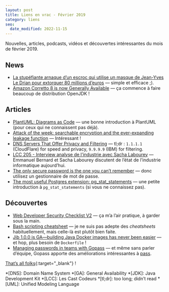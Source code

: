 ```yaml
---
layout: post
title: Liens en vrac - Février 2019
category: liens
seo:
  date_modified: 2022-11-15
---
```


Nouvelles, articles, podcasts, vidéos et découvertes intéressantes du mois de février 2019.

## News

- [La stupéfiante arnaque d’un escroc qui utilise un masque de Jean-Yves Le Drian pour extorquer 80 millions d’euros](https://www.ladepeche.fr/2019/02/14/la-stupefiante-arnaque-dun-escroc-qui-utilise-un-masque-de-jean-yves-le-drian-pour-extorquer-80-millions-deuros,8014877.php)
  — simple et efficace ;).
- [Amazon Corretto 8 is now Generally Available](https://dzone.com/articles/amazon-corretto-8-1)
  — ça commence à faire beaucoup de distribution OpenJDK !

## Articles

- [PlantUML: Diagrams as Code](https://tech.olx.com/plantuml-diagrams-as-code-93773b394cd9)
  — une bonne introduction à PlantUML (pour ceux qui ne connaissent pas déjà).
- [Attack of the week: searchable encryption and the ever-expanding leakage function](https://blog.cryptographyengineering.com/2019/02/11/attack-of-the-week-searchable-encryption-and-the-ever-expanding-leakage-function/)
  — Intéressant !
- [DNS Servers That Offer Privacy and Filtering](https://danielmiessler.com/blog/dns-servers-you-should-have-memorized/)
  — tl;dr : `1.1.1.1` (CloudFlare) for speed and privacy, `9.9.9.9` (IBM) for filtering.
- [LCC 205 - Interview analyse de l’industrie avec Sacha Labourey](https://lescastcodeurs.com/2019/02/21/lcc-205-interview-analyse-de-l-industrie-avec-sacha-labourey/)
  — Emmanuel Bernard et Sacha Labourey discutent de l’état de l’industrie informatique aujourd’hui.
- [The only secure password is the one you can’t remember](https://www.troyhunt.com/only-secure-password-is-one-you-cant/)
  — donc utilisez un gestionnaire de mot de passe.
- [The most useful Postgres extension: pg_stat_statements](https://www.citusdata.com/blog/2019/02/08/the-most-useful-postgres-extension-pg-stat-statements/)
  — une petite introduction à `pg_stat_statements` (si vous ne connaissez pas).

## Découvertes

- [Web Developer Security Checklist V2](https://www.sensedeep.com/blog/posts/stories/web-developer-security-checklist.html)
  — ça m’a l’air pratique, à garder sous la main.
- [Bash scripting cheatsheet](https://devhints.io/bash)
  — je ne suis pas adepte des _cheatsheets_ habituellement, mais celle-là est plutôt bien faite.
- [Jib 1.0.0 is GA—building Java Docker images has never been easier](https://cloud.google.com/blog/products/application-development/jib-1-0-0-is-ga-building-java-docker-images-has-never-been-easier)
  — et hop, plus besoin de `Dockerfile` !
- [Managing passwords in teams with Gopass](https://blog.codecentric.de/en/2019/02/manage-team-passwords-gopass/)
  — et même sans parler d’équipe, Gopass apporte des améliorations intéressantes
  à [pass](https://www.passwordstore.org/).

[That’s all folks](https://www.youtube.com/watch?v=NgS8qg7VJ-s "Blood Red Shoes - When We Wake"){:target="_blank"} !

<!-- prettier-ignore-start -->
*[DNS]: Domain Name System
*[GA]: General Availability
*[JDK]: Java Development Kit
*[LCC]: Les Cast Codeurs
*[tl;dr]: too long; didn’t read
*[UML]: Unified Modeling Language
<!-- prettier-ignore-end -->
